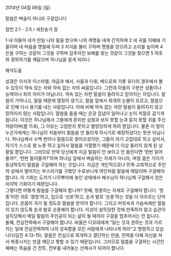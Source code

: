 2014년 04월 06일 (일)

말씀은 벼슬이 아니라 구걸입니다



잠언 2:1 - 2:5 / 새찬송가  장


1 내 아들아 네가 만일 나의 말을 받으며 나의 계명을 네게 간직하며
2 네 귀를 지혜에 기울이며 네 마음을 명철에 두며
3 지식을 불러 구하며 명철을 얻으려고 소리를 높이며
4 은을 구하는 것같이 그것을 구하며 감추어진 보배를 찾는 것같이 그것을 찾으면
5 여호와 경외하기를 깨달으며 하나님을 알게 되리니

해석도움





성경은 이삭과 이스마엘, 야곱과 에서, 사울과 다윗, 베드로와 가룟 유다의 경우에서 볼 수 있듯이 약속 있는 자와 약속 없는 자의 싸움입니다. 그런데 이들의 구분은 성품이나 능력이나 죄의 차이가 아닙니다. 약속 있는 자란 말씀이 들려지고 믿어지는 자입니다. 말씀이 기억나고, 말씀 때문에 열정이 생기고, 말씀 앞에서 회개의 눈물이 흐르고, 말씀으로 인해 다시 용기를 내는 사람입니다. 이에 비해 약속 없는 자란 말씀이 들려지지 않고 믿어지지 않는 사람입니다. 말씀을 들을 때는 온갖 잡념이 일어나고 눈이 저절로 감기게 됩니다. 이것은 하나님께서 그들에게 혼미한 심령과 보지 못할 눈과 듣지 못할 귀를 주신 까닭이며(롬 11:8), 그 이유는 고침받지 못하고 멸망당하게 하려 함입니다. 
물론 이 말이 누군가에게는 하나님이 처음부터 말씀을 안 들리게 하시기로 예정하셨다는 뜻은 아닙니다. 하나님께서 수백 번이나 말씀으로 찾아오셨지만, 그들이 자기 고집대로 하고 싶어서, 자기가 스스로 왕 노릇 하고 싶어서 말씀을 거절했기 때문에 더 이상 들리지 않게 된 상황일 뿐입니다. 
그러므로 만약 당신에게 지금 말씀이 안 보이고 안 들린다면 ‘한번 읽어줄까?’, ‘한번 들어줄까?’하며 하나님 앞에서 벼슬하는 자세가 아니라, 며칠 굶은 거지가 동냥하듯이 말씀을 구걸해야 하는 것입니다. 지금은 개인적으로나 민족·교회적으로 주인의 상에서 떨어지는 부스러기를 구했던 수로보니게 여인처럼 말씀에 매달리며 구걸해야 합니다. 이 기회는 도끼가 나무뿌리에 놓인 상태에서 예수님이 하나님께 구걸해서 얻은 마지막 기회이기 때문입니다.  
그렇다면 어떻게 말씀을 구걸해야 합니까? 
첫째, 청종하는 자세로 구걸해야 합니다. ‘청종’이란 귀로 ‘경청’하고, 입으로 ‘선포’하고, 손과 발로 ‘순종’하는 것을 다 아우르는 단어입니다. 온몸이 귀가 될 정도로 말씀을 받아야 합니다. 그리고 머릿속과 가슴속에만 말씀이 있지 않도록 손과 발로 순종해야 합니다. 이성이 설득당한 것에 만족하지 말고 습관이 설득당해서 매일 말씀의 주인공이 되는 삶이 될 때까지 구걸을 멈추어서는 안 됩니다.   
둘째, 전심전력해서 구걸해야 합니다. 바울은 디모데에게 “읽는 것과 권하는 것과 가르치는 일에 전심전력하여 너의 성숙함을 모든 사람에게 나타나게 하라”고 명령하고 있습니다(딤전 4:13-15). 말씀은 전심으로 회개하고 결단하는 만큼, 전력을 다해 자신을 쳐서 복종시키는 만큼 깨닫고 행할 수 있기 때문입니다. 그러므로 말씀을 구걸하는 시간인 예배는 목숨을 건 전투, 전부를 내어놓는 산제사가 되어야 합니다.